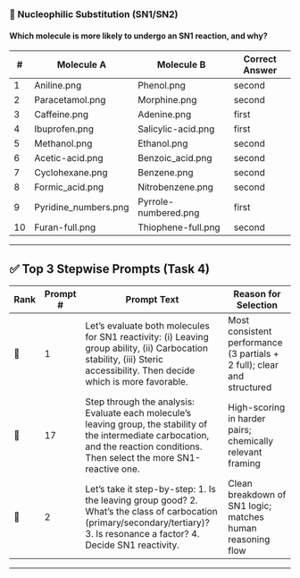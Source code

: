 ### 🥉 Nucleophilic Substitution (SN1/SN2)

#### Which molecule is more likely to undergo an SN1 reaction, and why?

| # | Molecule A             | Molecule B           | Correct Answer |
|------|------------------------|----------------------|----------------|
| 1    | Aniline.png            | Phenol.png           | second         |
| 2    | Paracetamol.png        | Morphine.png         | second         |
| 3    | Caffeine.png           | Adenine.png          | first          |
| 4    | Ibuprofen.png          | Salicylic-acid.png   | first          |
| 5    | Methanol.png           | Ethanol.png          | second         |
| 6    | Acetic-acid.png        | Benzoic_acid.png     | second         |
| 7    | Cyclohexane.png        | Benzene.png          | second         |
| 8    | Formic_acid.png        | Nitrobenzene.png     | second         |
| 9    | Pyridine_numbers.png   | Pyrrole-numbered.png | first          |
| 10   | Furan-full.png         | Thiophene-full.png   | second         |

---

## ✅ Top 3 Stepwise Prompts (Task 4)

| Rank | Prompt # | Prompt Text                                                                                                                           | Reason for Selection                             |
|------|----------|----------------------------------------------------------------------------------------------------------------------------------------|--------------------------------------------------|
| 🥇   | 1        | Let’s evaluate both molecules for SN1 reactivity: (i) Leaving group ability, (ii) Carbocation stability, (iii) Steric accessibility. Then decide which is more favorable. | Most consistent performance (3 partials + 2 full); clear and structured |
| 🥈   | 17       | Step through the analysis: Evaluate each molecule’s leaving group, the stability of the intermediate carbocation, and the reaction conditions. Then select the more SN1-reactive one. | High-scoring in harder pairs; chemically relevant framing |
| 🥉   | 2        | Let’s take it step-by-step: 1. Is the leaving group good? 2. What’s the class of carbocation (primary/secondary/tertiary)? 3. Is resonance a factor? 4. Decide SN1 reactivity. | Clean breakdown of SN1 logic; matches human reasoning flow |

---

